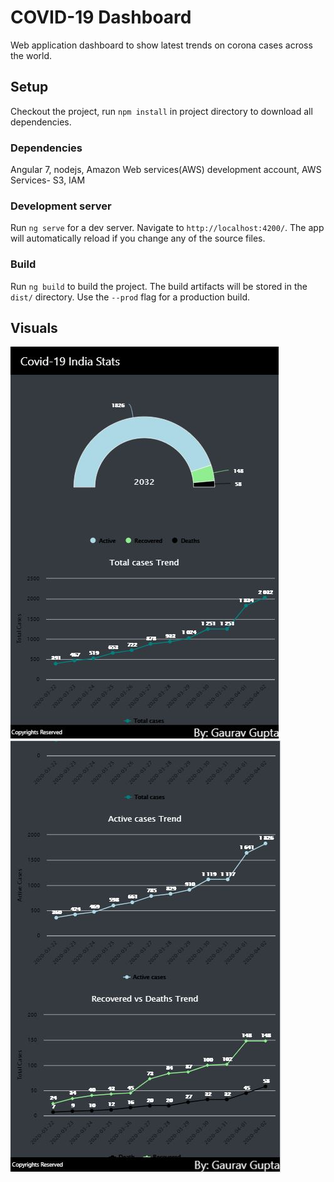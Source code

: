 # COVID-19 Dashboard

Web application dashboard to show latest trends on corona cases across the world.

## Setup
Checkout the project, run `npm install` in project directory to download all dependencies. 

### Dependencies
Angular 7, nodejs, Amazon Web services(AWS) development account, AWS Services- S3, IAM

### Development server

Run `ng serve` for a dev server. Navigate to `http://localhost:4200/`. The app will automatically reload if you change any of the source files.


### Build

Run `ng build` to build the project. The build artifacts will be stored in the `dist/` directory. Use the `--prod` flag for a production build.

## Visuals

![](visuals/Covid19-Dashboard-1.JPG) ![](visuals/Covid19-Dashboard-2.JPG)
